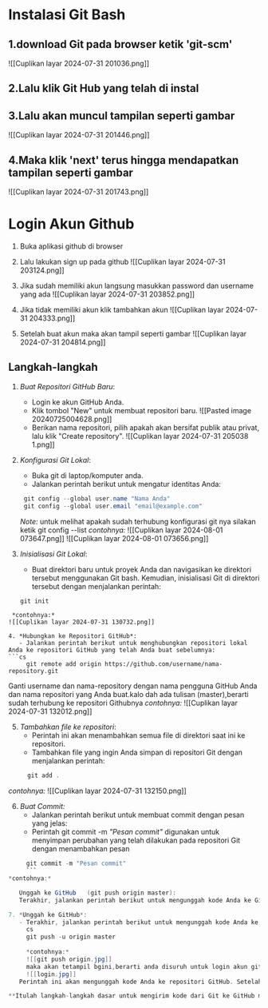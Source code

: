 # Instalasi Git Bash
## 1.download Git pada browser ketik 'git-scm'
![[Cuplikan layar 2024-07-31 201036.png]]
## 2.Lalu klik Git Hub yang telah di instal

## 3.Lalu akan muncul tampilan seperti gambar

![[Cuplikan layar 2024-07-31 201446.png]]


## 4.Maka klik 'next' terus hingga mendapatkan tampilan seperti gambar

![[Cuplikan layar 2024-07-31 201743.png]]

# Login Akun Github
1. Buka aplikasi github di browser 
2. Lalu lakukan sign up pada github
![[Cuplikan layar 2024-07-31 203124.png]]

3. Jika sudah memiliki akun langsung masukkan password dan username yang ada
![[Cuplikan layar 2024-07-31 203852.png]]

4. Jika tidak memiliki akun klik tambahkan akun
![[Cuplikan layar 2024-07-31 204333.png]]

5. Setelah buat akun maka akan tampil seperti gambar
![[Cuplikan layar 2024-07-31 204814.png]]

## Langkah-langkah

1. *Buat Repositori GitHub Baru*:
   - Login ke akun GitHub Anda.
   - Klik tombol "New" untuk membuat repositori baru.
   ![[Pasted image 20240725004628.png]]
   - Berikan nama repositori, pilih apakah akan bersifat publik atau privat, lalu klik "Create repository".
   ![[Cuplikan layar 2024-07-31 205038 1.png]]

2. *Konfigurasi Git Lokal*:
   - Buka git di laptop/komputer anda.
   - Jalankan perintah berikut untuk mengatur identitas Anda:
    ```CS
     git config --global user.name "Nama Anda"
     git config --global user.email "email@example.com"
     ```

    *Note:* untuk melihat apakah sudah terhubung konfigurasi git nya silakan ketik 
         git config --list
 *contohnya:* 
![[Cuplikan layar 2024-08-01 073647.png]]
![[Cuplikan layar 2024-08-01 073656.png]]

3. *Inisialisasi Git Lokal*:
   -  Buat direktori baru untuk proyek Anda dan navigasikan ke direktori tersebut menggunakan Git bash. Kemudian, inisialisasi Git di direktori tersebut dengan menjalankan perintah:
     ```cs
     git init
```
 *contohnya:*
![[Cuplikan layar 2024-07-31 130732.png]]

4. *Hubungkan ke Repositori GitHub*:
   - Jalankan perintah berikut untuk menghubungkan repositori lokal Anda ke repositori GitHub yang telah Anda buat sebelumnya:
```cs
     git remote add origin https://github.com/username/nama-repository.git
   ```
   Ganti username dan nama-repository dengan nama pengguna GitHub Anda dan nama repositori yang Anda buat.kalo dah ada tulisan (master),berarti sudah terhubung ke repositori Githubnya
*contohnya:*
![[Cuplikan layar 2024-07-31 132012.png]]
   
5. *Tambahkan file ke repositori*: 
   - Perintah ini akan menambahkan semua file di direktori saat ini ke repositori.
   - Tambahkan file yang ingin Anda simpan di repositori Git dengan menjalankan perintah:
   ```cs
     git add .
     ```
*contohnya:*
![[Cuplikan layar 2024-07-31 132150.png]]

6. *Buat Commit:*
   - Jalankan perintah berikut untuk membuat commit dengan pesan yang jelas:
   - Perintah git commit -m *"Pesan commit"* digunakan untuk menyimpan perubahan yang telah dilakukan pada repositori Git dengan menambahkan pesan
```cs
     git commit -m "Pesan commit"
     ```
*contohnya:*

   Unggah ke GitHub   (git push origin master):
   Terakhir, jalankan perintah berikut untuk mengunggah kode Anda ke GitHub:

7. *Unggah ke GitHub*:
   - Terakhir, jalankan perintah berikut untuk mengunggah kode Anda ke GitHub:
     cs
     git push -u origin master
     
     *contohnya:*
     ![[git push origin.jpg]]
     maka akan tetampil bgini,berarti anda disuruh untuk login akun github mu yang sudh kamu buat 
     ![[login.jpg]]
   Perintah ini akan mengunggah kode Anda ke repositori GitHub. Setelah ini, setiap kali Anda membuat perubahan pada kode, Anda dapat mengulangi langkah 4, 5,6 dan 7 untuk mengunggah perubahan tersebut ke GitHub.

**Itulah langkah-langkah dasar untuk mengirim kode dari Git ke GitHub menggunakan aplikasi Obsidian. Jika Anda membutuhkan bantuan lebih lanjut, jangan ragu untuk bertanya.**